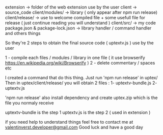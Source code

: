 extension -> folder of the web extension use by the user
client -> source_code
client/modules/ -> library ( only appear after npm run release)
client/release/ -> use to welcome compiled file + some usefull file for release ( just continue reading you will understand )
client/src/ -> my code 
package.json & package-lock.json -> library handler / command handler and others things


So they're 2 steps to obtain the final source code ( uptextv.js ) use by the user

1 - compile each files / modules / library in one file ( it use browserify https://en.wikipedia.org/wiki/Browserify )
2 - delete commentary / spaces etc

I created a command that do this thing. Just run 'npm run release' in uptex/
Then in uptex/client/release/ you will obtain 2 files : 
	1- uptextv-bundle.js
	2- uptextv.js

'npm run release' also install dependency and create uptex.zip which is the file you normaly receive
	
uptextv-bundle is the step 1 
uptextv.js is the step 2 ( used in extension )


if you need help to understand things feel free to contact me at valentinverst.developer@gmail.com
Good luck and have a good day